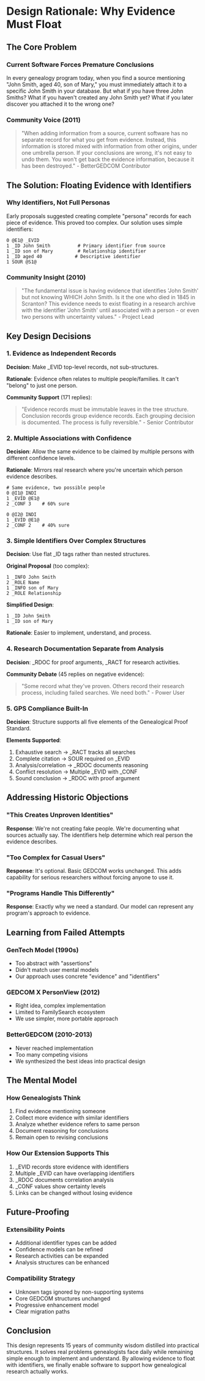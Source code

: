 # Design Rationale: Why Evidence Must Float

## The Core Problem

### Current Software Forces Premature Conclusions

In every genealogy program today, when you find a source mentioning "John Smith, aged 40, son of Mary," you must immediately attach it to a specific John Smith in your database. But what if you have three John Smiths? What if you haven't created any John Smith yet? What if you later discover you attached it to the wrong one?

### Community Voice (2011)
> "When adding information from a source, current software has no separate record for what you get from evidence. Instead, this information is stored mixed with information from other origins, under one umbrella person. If your conclusions are wrong, it's not easy to undo them. You won't get back the evidence information, because it has been destroyed." - BetterGEDCOM Contributor

## The Solution: Floating Evidence with Identifiers

### Why Identifiers, Not Full Personas

Early proposals suggested creating complete "persona" records for each piece of evidence. This proved too complex. Our solution uses simple identifiers:

```gedcom
0 @E1@ _EVID
1 _ID John Smith          # Primary identifier from source
1 _ID son of Mary         # Relationship identifier  
1 _ID aged 40            # Descriptive identifier
1 SOUR @S1@
```

### Community Insight (2010)
> "The fundamental issue is having evidence that identifies 'John Smith' but not knowing WHICH John Smith. Is it the one who died in 1845 in Scranton? This evidence needs to exist floating in a research archive with the identifier 'John Smith' until associated with a person - or even two persons with uncertainty values." - Project Lead

## Key Design Decisions

### 1. Evidence as Independent Records

**Decision**: Make _EVID top-level records, not sub-structures.

**Rationale**: Evidence often relates to multiple people/families. It can't "belong" to just one person.

**Community Support** (171 replies):
> "Evidence records must be immutable leaves in the tree structure. Conclusion records group evidence records. Each grouping decision is documented. The process is fully reversible." - Senior Contributor

### 2. Multiple Associations with Confidence

**Decision**: Allow the same evidence to be claimed by multiple persons with different confidence levels.

**Rationale**: Mirrors real research where you're uncertain which person evidence describes.

```gedcom
# Same evidence, two possible people
0 @I1@ INDI
1 _EVID @E1@
2 _CONF 3    # 60% sure

0 @I2@ INDI  
1 _EVID @E1@
2 _CONF 2    # 40% sure
```

### 3. Simple Identifiers Over Complex Structures

**Decision**: Use flat _ID tags rather than nested structures.

**Original Proposal** (too complex):
```gedcom
1 _INFO John Smith
2 _ROLE Name
1 _INFO son of Mary  
2 _ROLE Relationship
```

**Simplified Design**:
```gedcom
1 _ID John Smith
1 _ID son of Mary
```

**Rationale**: Easier to implement, understand, and process.

### 4. Research Documentation Separate from Analysis

**Decision**: _RDOC for proof arguments, _RACT for research activities.

**Community Debate** (45 replies on negative evidence):
> "Some record what they've proven. Others record their research process, including failed searches. We need both." - Power User

### 5. GPS Compliance Built-In

**Decision**: Structure supports all five elements of the Genealogical Proof Standard.

**Elements Supported**:
1. Exhaustive search → _RACT tracks all searches
2. Complete citation → SOUR required on _EVID
3. Analysis/correlation → _RDOC documents reasoning
4. Conflict resolution → Multiple _EVID with _CONF
5. Sound conclusion → _RDOC with proof argument

## Addressing Historic Objections

### "This Creates Unproven Identities"

**Response**: We're not creating fake people. We're documenting what sources actually say. The identifiers help determine which real person the evidence describes.

### "Too Complex for Casual Users"

**Response**: It's optional. Basic GEDCOM works unchanged. This adds capability for serious researchers without forcing anyone to use it.

### "Programs Handle This Differently"

**Response**: Exactly why we need a standard. Our model can represent any program's approach to evidence.

## Learning from Failed Attempts

### GenTech Model (1990s)
- Too abstract with "assertions"
- Didn't match user mental models
- Our approach uses concrete "evidence" and "identifiers"

### GEDCOM X PersonView (2012)
- Right idea, complex implementation
- Limited to FamilySearch ecosystem
- We use simpler, more portable approach

### BetterGEDCOM (2010-2013)
- Never reached implementation
- Too many competing visions
- We synthesized the best ideas into practical design

## The Mental Model

### How Genealogists Think
1. Find evidence mentioning someone
2. Collect more evidence with similar identifiers
3. Analyze whether evidence refers to same person
4. Document reasoning for conclusions
5. Remain open to revising conclusions

### How Our Extension Supports This
1. _EVID records store evidence with identifiers
2. Multiple _EVID can have overlapping identifiers
3. _RDOC documents correlation analysis
4. _CONF values show certainty levels
5. Links can be changed without losing evidence

## Future-Proofing

### Extensibility Points
- Additional identifier types can be added
- Confidence models can be refined
- Research activities can be expanded
- Analysis structures can be enhanced

### Compatibility Strategy
- Unknown tags ignored by non-supporting systems
- Core GEDCOM structures unchanged
- Progressive enhancement model
- Clear migration paths

## Conclusion

This design represents 15 years of community wisdom distilled into practical structures. It solves real problems genealogists face daily while remaining simple enough to implement and understand. By allowing evidence to float with identifiers, we finally enable software to support how genealogical research actually works.